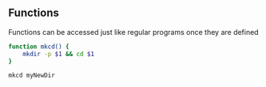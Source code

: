 ## Functions

Functions can be accessed just like regular programs once they are defined
```bash
function mkcd() {
    mkdir -p $1 && cd $1
}

mkcd myNewDir
```